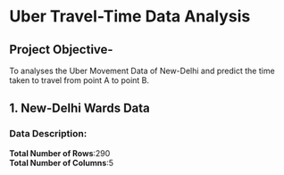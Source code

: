 # Uber Travel-Time Data Analysis
## Project Objective-
To analyses the Uber Movement Data of New-Delhi and predict the time taken to travel from point A to point B.


## 1. New-Delhi Wards Data
### Data Description:
**Total Number of Rows**:290\
**Total Number of Columns**:5



